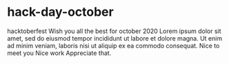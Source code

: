 # hack-day-october
hacktoberfest
Wish you all the best for october 2020
Lorem ipsum dolor sit amet, sed do eiusmod tempor incididunt ut labore et dolore magna. Ut enim ad minim veniam, laboris nisi ut aliquip ex ea commodo consequat.  Nice to meet you
Nice work Appreciate that.
